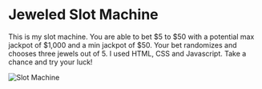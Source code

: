 # Jeweled Slot Machine





This is my slot machine. You are able to bet $5 to $50 with a potential max jackpot of $1,000 and a min jackpot of $50. Your bet randomizes and chooses three jewels out of 5. I used HTML, CSS and Javascript. Take a chance and try your luck!


![Slot Machine](slot.jpg)
